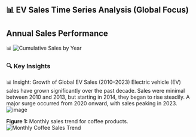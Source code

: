 ## 📊 EV Sales Time Series Analysis (Global Focus)

## Annual Sales Performance

📊 ![Cumulative Sales by Year](charts/yearly-sales-bar.png)


### 🔍 Key Insights
📊 Insight: Growth of Global EV Sales (2010–2023)
Electric vehicle (EV) sales have grown significantly over the past decade. Sales were minimal between 2010 and 2013, but starting in 2014, they began to rise steadily. A major surge occurred from 2020 onward, with sales peaking in 2023.
![image](https://github.com/user-attachments/assets/bc9730d6-9091-429d-bf95-e52f428ff96c)


**Figure 1:** Monthly sales trend for coffee products.  
![Monthly Coffee Sales Trend](images/coffee_trends.png)
